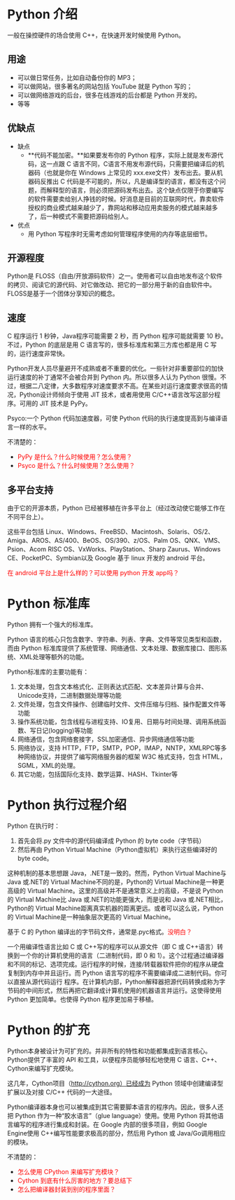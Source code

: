 # Python 介绍

一般在操控硬件的场合使用 C++，在快速开发时候使用 Python。


## 用途

- 可以做日常任务，比如自动备份你的 MP3；
- 可以做网站，很多著名的网站包括 YouTube 就是 Python 写的；
- 可以做网络游戏的后台，很多在线游戏的后台都是 Python 开发的。
- 等等


## 优缺点

- 缺点
  - **代码不能加密。**如果要发布你的 Python 程序，实际上就是发布源代码，这一点跟 C 语言不同，C语言不用发布源代码，只需要把编译后的机器码（也就是你在 Windows 上常见的 xxx.exe文件）发布出去。要从机器码反推出 C 代码是不可能的，所以，凡是编译型的语言，都没有这个问题，而解释型的语言，则必须把源码发布出去。这个缺点仅限于你要编写的软件需要卖给别人挣钱的时候。好消息是目前的互联网时代，靠卖软件授权的商业模式越来越少了，靠网站和移动应用卖服务的模式越来越多了，后一种模式不需要把源码给别人。
- 优点
  - 用 Python 写程序时无需考虑如何管理程序使用的内存等底层细节。

## 开源程度

Python是 FLOSS（自由/开放源码软件）之一。使用者可以自由地发布这个软件的拷贝、阅读它的源代码、对它做改动、把它的一部分用于新的自由软件中。FLOSS是基于一个团体分享知识的概念。

## 速度

C 程序运行 1 秒钟，Java程序可能需要 2 秒，而 Python 程序可能就需要 10 秒。不过，Python 的底层是用 C 语言写的，很多标准库和第三方库也都是用 C 写的，运行速度非常快。

Python开发人员尽量避开不成熟或者不重要的优化。一些针对非重要部位的加快运行速度的补丁通常不会被合并到 Python 内。所以很多人认为 Python 很慢。不过，根据二八定律，大多数程序对速度要求不高。在某些对运行速度要求很高的情况，Python设计师倾向于使用 JIT 技术，或者用使用 C/C++语言改写这部分程序。可用的 JIT 技术是 PyPy。

Psyco:一个 Python 代码加速度器，可使 Python 代码的执行速度提高到与编译语言一样的水平。

不清楚的：

- <span style="color:red;">PyPy 是什么？什么时候使用？怎么使用？</span>
- <span style="color:red;">Psyco 是什么？什么时候使用？怎么使用？</span>


## 多平台支持

由于它的开源本质，Python 已经被移植在许多平台上（经过改动使它能够工作在不同平台上）。

这些平台包括 Linux、Windows、FreeBSD、Macintosh、Solaris、OS/2、Amiga、AROS、AS/400、BeOS、OS/390、z/OS、Palm OS、QNX、VMS、Psion、Acom RISC OS、VxWorks、PlayStation、Sharp Zaurus、Windows CE、PocketPC、Symbian以及 Google 基于 linux 开发的 android 平台。

<span style="color:red;">在 android 平台上是什么样的？可以使用 python 开发 app吗？</span>

# Python 标准库

Python 拥有一个强大的标准库。

Python 语言的核心只包含数字、字符串、列表、字典、文件等常见类型和函数，而由 Python 标准库提供了系统管理、网络通信、文本处理、数据库接口、图形系统、XML处理等额外的功能。


Python标准库的主要功能有：

1. 文本处理，包含文本格式化、正则表达式匹配、文本差异计算与合并、Unicode支持，二进制数据处理等功能
2. 文件处理，包含文件操作、创建临时文件、文件压缩与归档、操作配置文件等功能
3. 操作系统功能，包含线程与进程支持、IO复用、日期与时间处理、调用系统函数、写日记(logging)等功能
4. 网络通信，包含网络套接字，SSL加密通信、异步网络通信等功能
5. 网络协议，支持 HTTP，FTP，SMTP，POP，IMAP，NNTP，XMLRPC等多种网络协议，并提供了编写网络服务器的框架 W3C 格式支持，包含 HTML，SGML，XML的处理。
6. 其它功能，包括国际化支持、数学运算、HASH、Tkinter等

# Python 执行过程介绍


Python 在执行时：

1. 首先会将.py 文件中的源代码编译成 Python 的 byte code（字节码）
2. 然后再由 Python Virtual Machine（Python虚拟机）来执行这些编译好的 byte code。


这种机制的基本思想跟 Java，.NET是一致的。然而，Python Virtual Machine与 Java 或.NET的 Virtual Machine不同的是，Python的 Virtual Machine是一种更高级的 Virtual Machine。这里的高级并不是通常意义上的高级，不是说 Python 的 Virtual Machine比 Java 或.NET的功能更强大，而是说和 Java 或.NET相比，Python的 Virtual Machine距离真实机器的距离更远。或者可以这么说，Python的 Virtual Machine是一种抽象层次更高的 Virtual Machine。

基于 C 的 Python 编译出的字节码文件，通常是.pyc格式。<span style="color:red;">没明白？</span>

一个用编译性语言比如 C 或 C++写的程序可以从源文件（即 C 或 C++语言）转换到一个你的计算机使用的语言（二进制代码，即 0 和 1）。这个过程通过编译器和不同的标记、选项完成。运行程序的时候，连接/转载器软件把你的程序从硬盘复制到内存中并且运行。而 Python 语言写的程序不需要编译成二进制代码。你可以直接从源代码运行 程序。在计算机内部，Python解释器把源代码转换成称为字节码的中间形式，然后再把它翻译成计算机使用的机器语言并运行。这使得使用 Python 更加简单。也使得 Python 程序更加易于移植。

# Python 的扩充

Python本身被设计为可扩充的。并非所有的特性和功能都集成到语言核心。Python提供了丰富的 API 和工具，以便程序员能够轻松地使用 C 语言、C++、Cython来编写扩充模块。

这几年，Cython项目（http://cython.org）已经成为 Python 领域中创建编译型扩展以及对接 C/C++ 代码的一大途径。

Python编译器本身也可以被集成到其它需要脚本语言的程序内。因此，很多人还把 Python 作为一种“胶水语言”（glue language）使用。使用 Python 将其他语言编写的程序进行集成和封装。在 Google 内部的很多项目，例如 Google Engine使用 C++编写性能要求极高的部分，然后用 Python 或 Java/Go调用相应的模块。

不清楚的：

- <span style="color:red;">怎么使用 CPython 来编写扩充模块？</span>
- <span style="color:red;">Cython 到底有什么厉害的地方？要总结下</span>
- <span style="color:red;">怎么把编译器封装到别的程序里面？</span>
